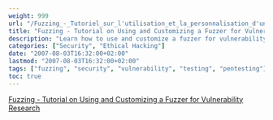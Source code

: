 ```yaml
---
weight: 999
url: "/Fuzzing_-_Tutoriel_sur_l'utilisation_et_la_personnalisation_d'un_Fuzzer_pour_la_recherche_de_failles/"
title: "Fuzzing - Tutorial on Using and Customizing a Fuzzer for Vulnerability Research"
description: "Learn how to use and customize a fuzzer for vulnerability research"
categories: ["Security", "Ethical Hacking"]
date: "2007-08-03T16:32:00+02:00"
lastmod: "2007-08-03T16:32:00+02:00"
tags: ["fuzzing", "security", "vulnerability", "testing", "pentesting"]
toc: true
---
```


[Fuzzing - Tutorial on Using and Customizing a Fuzzer for Vulnerability Research](/pdf/fuzzing_fr.pdf)
